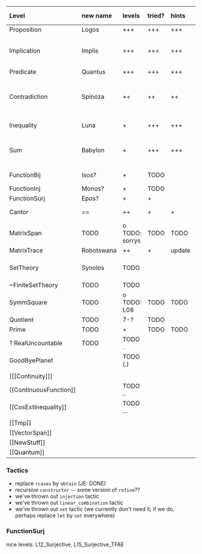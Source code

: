 
| Level                  | new name   | levels         | tried? | hints  | story  | summary    | picture     | desirable changes                                                            |
|:-----------------------|:-----------|:---------------|:-------|:-------|:-------|:-----------|:------------|:-----------------------------------------------------------------------------|
| Proposition            | Logos      | +++            | +++    | +++    | +++    | +          | +++         |                                                                              |
| Implication            | Implis     | +++            | +++    | +++    | ++     | o (update) | +++         | (check trans tactic for implications? -- Jon has added it to level 9)        |
| Predicate              | Quantus    | +++            | +++    | +++    | +++    | +          | +++         |                                                                              |
| Contradiction          | Spinoza    | ++             | ++     | ++     | ++     |            | +++         | TODO: add TFAE tactics (used in boss of FunctionSurj); also add WLOG tactic? |
| Inequality             | Luna       | +              | +++    | +++    | +++    |            | +++         | add some help for Analysis-level                                             |
| Sum                    | Babylon    | +              | +++    | +++    | +++    |            | +++         | TODO: add sum over zeroes, adding over singleton                             |
| FunctionBij            | Isos?      | +              | TODO   |        | TODO   |            | TODO        | remove linear_combination                                                    |
| FunctionInj            | Monos?     | +              | TODO   |        | TODO   |            | TODO        |                                                                              |
| FunctionSurj           | Epos?      | +              | +      |        | TODO   |            | TODO        |                                                                              |
| Cantor                 | ==         | ++             | +      | +      | +      |            | +++         | move first problem somewhere else                                            |
| MatrixSpan             | TODO       | o TODO: sorrys | TODO   | TODO   | TODO   |            | TODO        |                                                                              |
| MatrixTrace            | Robotswana | ++             | +      | update | update |            | +++         |                                                                              |
| SetTheory              | Synolos    | TODO           |        |        |        |            | ??          | (add intervals?? -- only necessary for analysis)                             |
| ~FiniteSetTheory       | TODO       | TODO           |        |        |        |            | TODO        |                                                                              |
| SymmSquare             | TODO       | o TODO: L08    | TODO   | TODO   | TODO   |            | TODO        |                                                                              |
| Quotient               | TODO       | 7-?            | TODO   |        | TODO   |            | TODO        |                                                                              |
| Prime                  | TODO       | +              | TODO   | TODO   | TODO   |            | TODO        |                                                                              |
| ? RealUncountable      | TODO       | TODO .         |        |        |        |            |             |                                                                              |
| GoodByePlanet          |            | TODO (.)       |        |        |        |            | Spacecraft? |                                                                              |
|                        |            |                |        |        |        |            |             |                                                                              |
| [[[Continuity]]]       |            |                |        |        |        |            |             |                                                                              |
| [[ContinuousFunction]] |            | TODO ..        |        |        |        |            |             |                                                                              |
| [[CosExtInequality]]   |            | TODO ...       |        |        |        |            |             |                                                                              |
|                        |            |                |        |        |        |            |             |                                                                              |
| [[Tmp]]                |            |                |        |        |        |            |             |                                                                              |
| [[VectorSpan]]         |            |                |        |        |        |            |             |                                                                              |
| [[NewStuff]]           |            |                |        |        |        |            |             |                                                                              |
| [[Quantum]]            |            |                |        |        |        |            |             |                                                                              |

### Tactics

- replace `rcases` by `obtain` (JE: DONE)
- recursive `constructor` -- some version of `refine`??
- we've thrown out `injection` tactic
- we've thrown out `linear_combination` tactic
- we've thrown out `set` tactic (we currently don't need it; if we do, perhaps replace `let` by `set` everywhere)

### FunctionSurj

nice levels: L12_Surjective, L15_Surjective_TFAE
